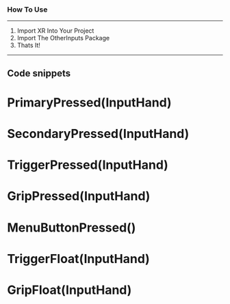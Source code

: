 ### How To Use
---
1. Import XR Into Your Project
2. Import The OtherInputs Package
3. Thats It!
---
## Code snippets
# PrimaryPressed(InputHand)
# SecondaryPressed(InputHand)
# TriggerPressed(InputHand)
# GripPressed(InputHand)
# MenuButtonPressed()
# TriggerFloat(InputHand)
# GripFloat(InputHand)
